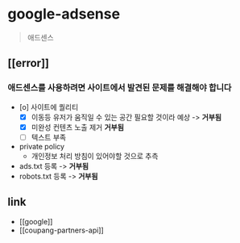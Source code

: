 # google-adsense
> 애드센스

## [[error]]
### 애드센스를 사용하려면 사이트에서 발견된 문제를 해결해야 합니다
- [o] 사이트에 퀄리티
  - [X] 이동등 유저가 움직일 수 있는 공간 필요할 것이라 예상 -> **거부됨**
  - [X] 미완성 컨텐츠 노출 제거 **거부됨**
  - [ ] 텍스트 부족
- private policy
  - 개인정보 처리 방침이 있어야할 것으로 추측
- ads.txt 등록 -> **거부됨**
- robots.txt 등록 -> **거부됨**

## link
- [[google]]
- [[coupang-partners-api]]
